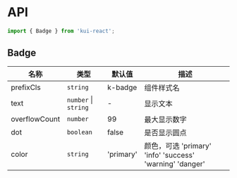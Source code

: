 # API

```jsx
import { Badge } from 'kui-react';
```

## Badge

| 名称          | 类型                 | 默认值    | 描述                                                     |
| ------------- | -------------------- | --------- | -------------------------------------------------------- |
| prefixCls     | `string`             | k-badge   | 组件样式名                                               |
| text          | `number` \| `string` | -         | 显示文本                                                 |
| overflowCount | `number`             | 99        | 最大显示数字                                             |
| dot           | `boolean`            | false     | 是否显示圆点                                             |
| color         | `string`             | 'primary' | 颜色，可选 'primary' 'info' 'success' 'warning' 'danger' |
